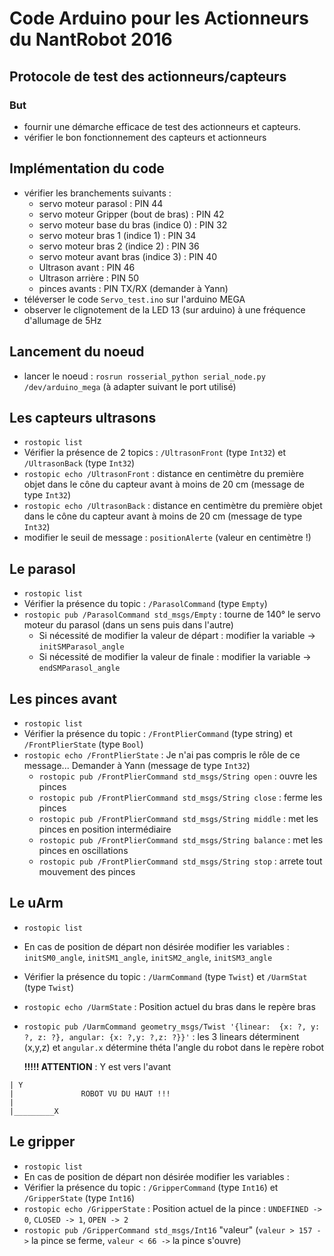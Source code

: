 # Code Arduino pour les Actionneurs du NantRobot 2016

## Protocole de test des actionneurs/capteurs

### But
- fournir une démarche efficace de test des actionneurs et capteurs.
- vérifier le bon fonctionnement des capteurs et actionneurs

Implémentation du code
----------------------
- vérifier les branchements suivants :
	- servo moteur parasol : PIN 44
	- servo moteur Gripper (bout de bras) : PIN 42
	- servo moteur base du bras (indice 0) : PIN 32
	- servo moteur bras 1 (indice 1) : PIN 34
	- servo moteur bras 2 (indice 2) : PIN 36
	- servo moteur avant bras (indice 3) : PIN 40
	- Ultrason avant : PIN 46
	- Ultrason arrière : PIN 50
	- pinces avants : PIN TX/RX (demander à Yann)
- téléverser le code `Servo_test.ino` sur l'arduino MEGA
- observer le clignotement de la LED 13 (sur arduino) à une fréquence d'allumage de 5Hz

Lancement du noeud
------------------
- lancer le noeud : `rosrun rosserial_python serial_node.py /dev/arduino_mega` (à adapter suivant le port utilisé) 

Les capteurs ultrasons
----------------------
- `rostopic list` 
- Vérifier la présence de 2 topics : `/UltrasonFront` (type `Int32`) et `/UltrasonBack` (type `Int32`)
- `rostopic echo /UltrasonFront` : distance en centimètre du première objet dans le cône du capteur avant à moins de 20 cm (message de type `Int32`) 
- `rostopic echo /UltrasonBack` : distance en centimètre du première objet dans le cône du capteur avant à moins de 20 cm (message de type `Int32`)
- modifier le seuil de message : `positionAlerte` (valeur en centimètre !)

Le parasol
----------
- `rostopic list` 
- Vérifier la présence du topic : `/ParasolCommand` (type `Empty`)
- `rostopic pub /ParasolCommand std_msgs/Empty` : tourne de 140° le servo moteur du parasol (dans un sens puis dans l'autre)
	- Si nécessité de modifier la valeur de départ : modifier la variable -> `initSMParasol_angle`
	- Si nécessité de modifier la valeur de finale : modifier la variable -> `endSMParasol_angle`

Les pinces avant
----------------
- `rostopic list`
- Vérifier la présence du topic : `/FrontPlierCommand` (type string) et `/FrontPlierState` (type `Bool`)
- `rostopic echo /FrontPlierState` : Je n'ai pas compris le rôle de ce message... Demander à Yann (message de type `Int32`)
	- `rostopic pub /FrontPlierCommand std_msgs/String open` : ouvre les pinces
	- `rostopic pub /FrontPlierCommand std_msgs/String close` : ferme les pinces
	- `rostopic pub /FrontPlierCommand std_msgs/String middle` : met les pinces en position intermédiaire
	- `rostopic pub /FrontPlierCommand std_msgs/String balance` : met les pinces en oscillations
	- `rostopic pub /FrontPlierCommand std_msgs/String stop` : arrete tout mouvement des pinces
 
Le uArm
-------
- `rostopic list`
- En cas de position de départ non désirée modifier les variables : `initSM0_angle`, `initSM1_angle`, `initSM2_angle`, `initSM3_angle`
- Vérifier la présence du topic : `/UarmCommand` (type `Twist`) et `/UarmStat` (type `Twist`)
- `rostopic echo /UarmState` : Position actuel du bras dans le repère bras 
- `rostopic pub /UarmCommand geometry_msgs/Twist '{linear:  {x: ?, y: ?, z: ?}, angular: {x: ?,y: ?,z: ?}}'` : 
	les 3 linears déterminent (x,y,z) et `angular.x` détermine théta l'angle du robot dans le repère robot 
    
	**!!!!! ATTENTION** : Y est vers l'avant  

```
| Y
|               ROBOT VU DU HAUT !!!
|
|_________X
```


Le gripper
----------
- `rostopic list`
- En cas de position de départ non désirée modifier les variables :  
- Vérifier la présence du topic : `/GripperCommand` (type `Int16`) et `/GripperState` (type `Int16`)
- `rostopic echo /GripperState` : Position actuel de la pince : `UNDEFINED -> 0`, `CLOSED -> 1`, `OPEN -> 2`
- `rostopic pub /GripperCommand std_msgs/Int16` "valeur" (`valeur > 157 ->` la pince se ferme, `valeur < 66 ->` la pince s'ouvre)
